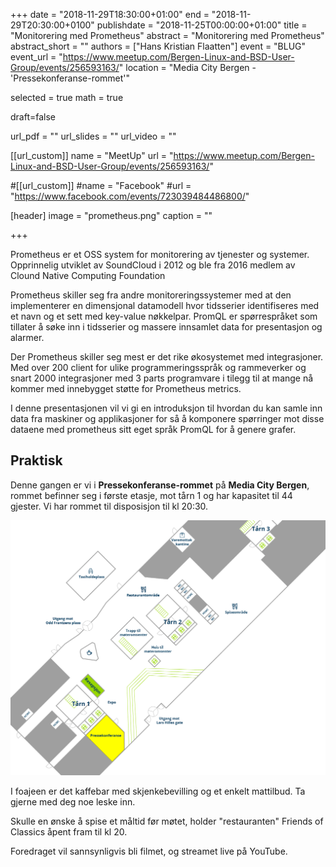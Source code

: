 +++
date = "2018-11-29T18:30:00+01:00"
end = "2018-11-29T20:30:00+0100"
publishdate =  "2018-11-25T00:00:00+01:00"
title = "Monitorering med Prometheus"
abstract = "Monitorering med Prometheus"
abstract_short = ""
authors = ["Hans Kristian Flaatten"]
event = "BLUG"
event_url = "https://www.meetup.com/Bergen-Linux-and-BSD-User-Group/events/256593163/"
location = "Media City Bergen - 'Pressekonferanse-rommet'"

selected = true
math = true

draft=false

url_pdf = ""
url_slides = ""
url_video = ""


[[url_custom]]
name = "MeetUp"
url = "https://www.meetup.com/Bergen-Linux-and-BSD-User-Group/events/256593163/"


#[[url_custom]]
#name = "Facebook"
#url = "https://www.facebook.com/events/723039484486800/"

[header]
image = "prometheus.png"
caption = ""

+++

Prometheus er et OSS system for monitorering av tjenester og
systemer. Opprinnelig utviklet av SoundCloud i 2012 og ble fra 2016
medlem av Clound Native Computing Foundation

Prometheus skiller seg fra andre monitoreringssystemer med at den
implementerer en dimensjonal datamodell hvor tidsserier identifiseres
med et navn og et sett med key-value nøkkelpar. PromQL er
spørrespråket som tillater å søke inn i tidsserier og massere
innsamlet data for presentasjon og alarmer.

Der Prometheus skiller seg mest er det rike økosystemet med
integrasjoner. Med over 200 client for ulike programmeringsspråk og
rammeverker og snart 2000 integrasjoner med 3 parts programvare i
tilegg til at mange nå kommer med innebygget støtte for Prometheus
metrics.

I denne presentasjonen vil vi gi en introduksjon til hvordan du kan
samle inn data fra maskiner og applikasjoner for så å komponere
spørringer mot disse dataene med prometheus sitt eget språk PromQL for
å genere grafer.

<!--
## Video

<div class="video"><iframe src="https://www.youtube.com/embed/jmj3zLXai-4" frameborder="0" allowfullscreen></iframe></div>
-->
## Praktisk
Denne gangen er vi i **Pressekonferanse-rommet** på **Media City Bergen**, rommet befinner seg i første etasje, mot tårn 1 og har kapasitet til 44 gjester. Vi har rommet til disposisjon til kl 20:30. 

!["Kart over MCB"](/img/mcb_kart.png "Map")

I foajeen er det kaffebar med skjenkebevilling og et enkelt mattilbud. Ta gjerne med deg noe leske inn.

Skulle en ønske å spise et måltid før møtet, holder "restauranten" Friends of Classics åpent fram til kl 20.

Foredraget vil sannsynligvis bli filmet, og streamet live på YouTube.

<!--
## Program framover

BLUG har vanligvis møter siste torsdag i hver måned utenom juni, juli
og desember. Stedet er om ikke annet annonseres spesifikt et egnet
lokale i Media City Bergen. Foreløpig møteplan for de neste 12
månedene ser slik ut (tema for møtene annonseres etterhvert):


Dersom du har et tema du gjerne vil fortelle om, eller vet om noen som kan holde foredrag for oss er det bare å si ifra.
-->

<!-- test -->
